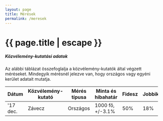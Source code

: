 ```yaml
---
layout: page
title: Mérések
permalink: /meresek
---
```


<h1 class="page-title">{{ page.title | escape }}</h1>

<div class="section">
    <div class="row">
          <div class="col s12">
		  <h5>Közvélemény-kutatási adatok</h5> 
<p class="light">Az alábbi táblázat összefoglalja a közvélemény-kutatók által végzett méréseket. Mindegyik mérésnél jelezve van, hogy országos vagy egyéni kerület adatait mutatja.</p>

<table class="responsive-table">
              <thead>
                <tr>
					<th>Dátum</th>
                    <th>Közvélemény-kutató</th>
                    <th>Mérés típusa</th>
					<th>Minta és hibahatár</th>
					<th>Fidesz</th>
					<th>Jobbik</th>
					<th>MSZP</th>
					<th>DK</th>
					<th>LMP</th>
					<th>Momentum</th>
					<th>Egyéb párt</th>
                </tr>
              </thead>
              <tbody>
             <tr>
				  <td>'17 dec.</td>
                  <td>Závecz</td>
				  <td>Országos</td>
				  <td>1000 fő, +/-3.1%</td>
				  <td>50%</td>
				  <td>18%</td>
				  <td>10%</td>
				  <td>8%</td>
				  <td>7%</td>
				  <td>3%</td>
				  <td>4%</td>
			</tr>               
              </tbody>
            </table>